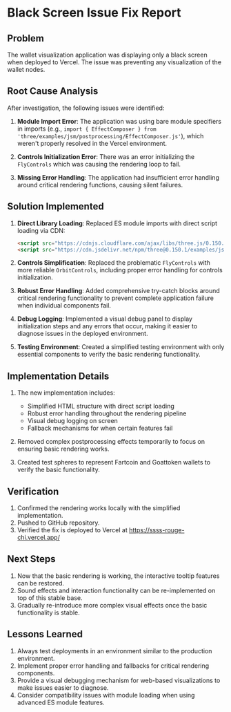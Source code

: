 # Black Screen Issue Fix Report

## Problem

The wallet visualization application was displaying only a black screen when deployed to Vercel. The issue was preventing any visualization of the wallet nodes.

## Root Cause Analysis

After investigation, the following issues were identified:

1. **Module Import Error**: The application was using bare module specifiers in imports (e.g., `import { EffectComposer } from 'three/examples/jsm/postprocessing/EffectComposer.js'`), which weren't properly resolved in the Vercel environment.

2. **Controls Initialization Error**: There was an error initializing the `FlyControls` which was causing the rendering loop to fail.

3. **Missing Error Handling**: The application had insufficient error handling around critical rendering functions, causing silent failures.

## Solution Implemented

1. **Direct Library Loading**: Replaced ES module imports with direct script loading via CDN:
   ```html
   <script src="https://cdnjs.cloudflare.com/ajax/libs/three.js/0.150.1/three.min.js"></script>
   <script src="https://cdn.jsdelivr.net/npm/three@0.150.1/examples/js/controls/OrbitControls.js"></script>
   ```

2. **Controls Simplification**: Replaced the problematic `FlyControls` with more reliable `OrbitControls`, including proper error handling for controls initialization.

3. **Robust Error Handling**: Added comprehensive try-catch blocks around critical rendering functionality to prevent complete application failure when individual components fail.

4. **Debug Logging**: Implemented a visual debug panel to display initialization steps and any errors that occur, making it easier to diagnose issues in the deployed environment.

5. **Testing Environment**: Created a simplified testing environment with only essential components to verify the basic rendering functionality.

## Implementation Details

1. The new implementation includes:
   - Simplified HTML structure with direct script loading
   - Robust error handling throughout the rendering pipeline
   - Visual debug logging on screen
   - Fallback mechanisms for when certain features fail

2. Removed complex postprocessing effects temporarily to focus on ensuring basic rendering works.

3. Created test spheres to represent Fartcoin and Goattoken wallets to verify the basic functionality.

## Verification

1. Confirmed the rendering works locally with the simplified implementation.
2. Pushed to GitHub repository.
3. Verified the fix is deployed to Vercel at https://ssss-rouge-chi.vercel.app/

## Next Steps

1. Now that the basic rendering is working, the interactive tooltip features can be restored.
2. Sound effects and interaction functionality can be re-implemented on top of this stable base.
3. Gradually re-introduce more complex visual effects once the basic functionality is stable.

## Lessons Learned

1. Always test deployments in an environment similar to the production environment.
2. Implement proper error handling and fallbacks for critical rendering components.
3. Provide a visual debugging mechanism for web-based visualizations to make issues easier to diagnose.
4. Consider compatibility issues with module loading when using advanced ES module features.